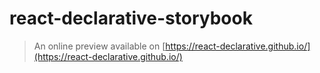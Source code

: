 # react-declarative-storybook

> An online preview available on [https://react-declarative.github.io/](https://react-declarative.github.io/)
